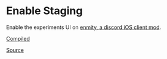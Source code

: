 # Enable Staging
Enable the experiments UI on [enmity, a discord iOS client mod](https://enmity.app).

[Compiled](https://raw.githubusercontent.com/6days9weeks/EnableStaging/master/dist/EnableStaging.js)

[Source](https://github.com/6days9weeks/EnableStaging/tree/master/src)